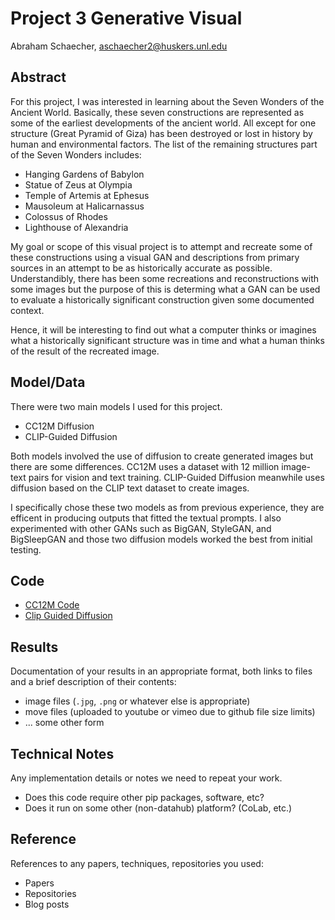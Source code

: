 # Project 3 Generative Visual

Abraham Schaecher, aschaecher2@huskers.unl.edu
<!-- (Your teammate's contact info, if appropriate) -->

## Abstract

<!-- Include your abstract here. This should be one paragraph clearly describing your concept, method, and results. This should tell us what architecture/approach you used. Also describe your creative goals, and whether you were successful in achieving them. Also could describe future directions. -->

For this project, I was interested in learning about the Seven Wonders of the Ancient World. Basically, these seven constructions are represented as some
of the earliest developments of the ancient world. All except for one structure (Great Pyramid of Giza) has been destroyed or lost in history by human
and environmental factors. The list of the remaining structures part of the Seven Wonders includes:
- Hanging Gardens of Babylon
- Statue of Zeus at Olympia
- Temple of Artemis at Ephesus
- Mausoleum at Halicarnassus
- Colossus of Rhodes
- Lighthouse of Alexandria

My goal or scope of this visual project is to attempt and recreate some of these constructions using a visual GAN and descriptions from primary sources
in an attempt to be as historically accurate as possible. Understandibly, there has been some recreations and reconstructions with some images but the 
purpose of this is determing what a GAN can be used to evaluate a historically significant construction given some documented context. 

Hence, it will be interesting to find out what a computer thinks or imagines what a historically significant structure was in time and what a human thinks
of the result of the recreated image.

## Model/Data

<!-- Briefly describe the files that are included with your repository:
- trained models
- training data (or link to training data) -->

There were two main models I used for this project. 
- CC12M Diffusion
- CLIP-Guided Diffusion

Both models involved the use of diffusion to create generated images but there are some differences. CC12M uses a dataset with 12 million image-text pairs for vision and text training. CLIP-Guided Diffusion meanwhile uses diffusion based on the CLIP text dataset to create images.

I specifically chose these two models as from previous experience, they are efficent in producing outputs that fitted the textual prompts. I also experimented with other GANs such as BigGAN, StyleGAN, and BigSleepGAN and those two diffusion models worked the best from initial testing.

## Code

<!--Your code for generating your project:
- Python: generative_code.py
- Jupyter notebooks: generative_code.ipynb -->
- [CC12M Code](https://colab.research.google.com/drive/1TBo4saFn1BCSfgXsmREFrUl3zSQFg6CC)
- [Clip Guided Diffusion](https://colab.research.google.com/drive/1V66mUeJbXrTuQITvJunvnWVn96FEbSI3)

## Results

Documentation of your results in an appropriate format, both links to files and a brief description of their contents:
- image files (`.jpg`, `.png` or whatever else is appropriate)
- move files (uploaded to youtube or vimeo due to github file size limits)
- ... some other form

## Technical Notes

Any implementation details or notes we need to repeat your work. 
- Does this code require other pip packages, software, etc?
- Does it run on some other (non-datahub) platform? (CoLab, etc.)

## Reference

References to any papers, techniques, repositories you used:
- Papers
- Repositories
- Blog posts
